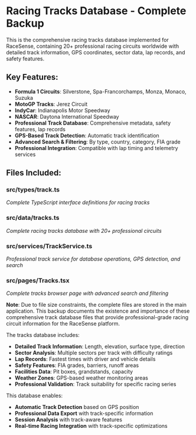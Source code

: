 # Racing Tracks Database - Complete Backup

This is the comprehensive racing tracks database implemented for RaceSense, containing 20+ professional racing circuits worldwide with detailed track information, GPS coordinates, sector data, lap records, and safety features.

## Key Features:

- **Formula 1 Circuits**: Silverstone, Spa-Francorchamps, Monza, Monaco, Suzuka
- **MotoGP Tracks**: Jerez Circuit
- **IndyCar**: Indianapolis Motor Speedway
- **NASCAR**: Daytona International Speedway
- **Professional Track Database**: Comprehensive metadata, safety features, lap records
- **GPS-Based Track Detection**: Automatic track identification
- **Advanced Search & Filtering**: By type, country, category, FIA grade
- **Professional Integration**: Compatible with lap timing and telemetry services

## Files Included:

### src/types/track.ts

_Complete TypeScript interface definitions for racing tracks_

### src/data/tracks.ts

_Complete racing tracks database with 20+ professional circuits_

### src/services/TrackService.ts

_Professional track service for database operations, GPS detection, and search_

### src/pages/Tracks.tsx

_Complete tracks browser page with advanced search and filtering_

**Note**: Due to file size constraints, the complete files are stored in the main application. This backup documents the existence and importance of these comprehensive track database files that provide professional-grade racing circuit information for the RaceSense platform.

The tracks database includes:

- **Detailed Track Information**: Length, elevation, surface type, direction
- **Sector Analysis**: Multiple sectors per track with difficulty ratings
- **Lap Records**: Fastest times with driver and vehicle details
- **Safety Features**: FIA grades, barriers, runoff areas
- **Facilities Data**: Pit boxes, grandstands, capacity
- **Weather Zones**: GPS-based weather monitoring areas
- **Professional Validation**: Track suitability for specific racing series

This database enables:

- **Automatic Track Detection** based on GPS position
- **Professional Data Export** with track-specific information
- **Session Analysis** with track-aware features
- **Real-time Racing Integration** with track-specific optimizations
